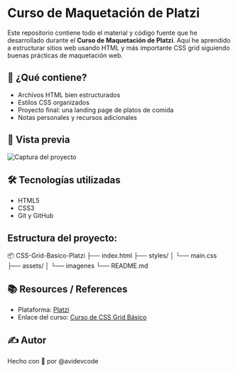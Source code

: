 # Curso de Maquetación de Platzi
Este repositorio contiene todo el material y código fuente que he desarrollado durante el **Curso de Maquetación de Platzi**. 
Aquí he aprendido a estructurar sitios web usando HTML y más importante CSS grid siguiendo buenas prácticas de maquetación web.

## 🚀 ¿Qué contiene?
- Archivos HTML bien estructurados
- Estilos CSS organizados
- Proyecto final: una landing page de platos de comida
- Notas personales y recursos adicionales

## 📸 Vista previa
![Captura del proyecto](./assets/img/project-preview-curso-css-grid-báscio.jpg)

## 🛠️ Tecnologías utilizadas
- HTML5
- CSS3
- Git y GitHub

## Estructura del proyecto:

📦 CSS-Grid-Basico-Platzi
├── index.html
├── styles/
│   └── main.css
├── assets/
│   └── imagenes
└── README.md

## 📚 Resources / References
- Plataforma: [Platzi](https://platzi.com)
- Enlace del curso: [Curso de CSS Grid Básico](https://platzi.com/cursos/css-grid/)

## ✍️ Autor
Hecho con 💚 por @avidevcode
